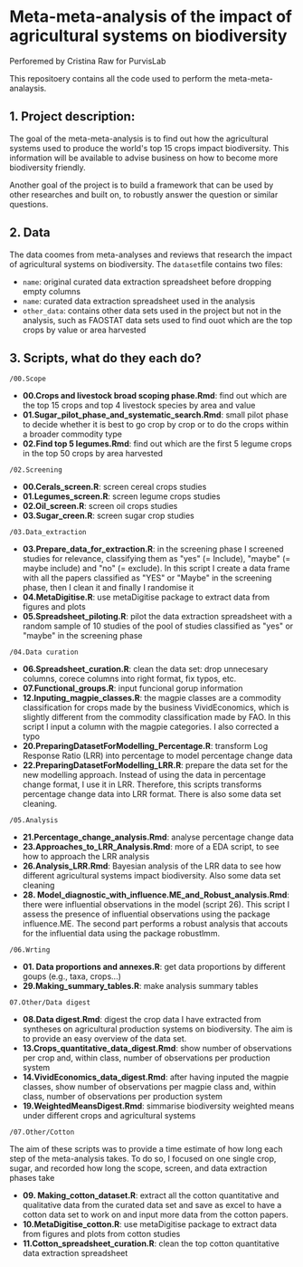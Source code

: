 # Meta-meta-analysis of the impact of agricultural systems on biodiversity
Perforemed by Cristina Raw for PurvisLab

This repositoery contains all the code used to perform the meta-meta-analaysis.

## 1. Project description:

The goal of the meta-meta-analysis is to find out how the agricultural systems used to produce the world's top 15 crops impact biodiversity. 
This information will be available to advise business on how to become more biodiversity friendly.

Another goal of the project is to build a framework that can be used by other researches and built on, to robustly answer the question or similar questions. 

## 2. Data

The data coomes from meta-analyses and reviews that research the impact of agricultural systems on biodiversity. The `dataset`file contains two files:

  - `name`: original curated data extraction spreadsheet before dropping empty columns
  - `name`: curated data extraction spreadsheet used in the analysis
  - `other_data`: contains other data sets used in the project but not in the analysis, such as FAOSTAT data sets used to find ouot which are the top crops
 by value or area harvested

## 3. Scripts, what do they each do?

`/00.Scope`

- **00.Crops and livestock broad scoping phase.Rmd**: find out which are the top 15 crops and top 4 livestock species by area and value
- **01.Sugar_pilot_phase_and_systematic_search.Rmd**: small pilot phase to decide  whether it is best to go crop by crop or to do the crops within a broader commodity 
type
- **02.Find top 5 legumes.Rmd**: find out which are the first 5 legume crops in the top 50 crops by area harvested

`/02.Screening`

- **00.Cerals_screen.R**: screen cereal crops studies
- **01.Legumes_screen.R**: screen legume crops studies
- **02.Oil_screen.R**: screen oil crops studies
- **03.Sugar_creen.R**: screen sugar crop studies 

`/03.Data_extraction`

- **03.Prepare_data_for_extraction.R**: in the screening phase I screened studies for relevance, classifying them as "yes" (= Include), "maybe" (= maybe include)
and "no" (= exclude). In this script I create a data frame with all the papers classified as "YES" or "Maybe" in the screening phase, then I clean it and finally I
randomise it
- **04.MetaDigitise.R**: use metaDigitise package to extract data from figures and plots
- **05.Spreadsheet_piloting.R**: pilot the data extraction spreadsheet with a random sample of 10 studies of the pool of studies classified as "yes" or "maybe"
in the screening phase

`/04.Data curation`

- **06.Spreadsheet_curation.R**:  clean the data set: drop unnecesary columns, corece columns into right format, fix typos, etc.
- **07.Functional_groups.R**: input funcional gorup information
- **12.Inputing_magpie_classes.R**: the magpie classes are a commodity classification for crops made by the business VividEconomics, which  is slightly
different from the commodity classification made by FAO. In this script I input a column with the magpie categories. I also corrected a typo 
- **20.PreparingDatasetForModelling_Percentage.R**: transform Log Response Ratio (LRR) into percentage to model percentage change data
- **22.PreparingDatasetForModelling_LRR.R**: prepare the data set for the new modelling approach. Instead of using the data in percentage change format, I use it in LRR. Therefore, this scripts transforms percentage change data into LRR format. There is also some data set cleaning.

`/05.Analysis`

- **21.Percentage_change_analysis.Rmd**: analyse percentage change data
- **23.Approaches_to_LRR_Analysis.Rmd**: more of a EDA script, to see how to approach the LRR analysis
- **26.Analysis_LRR.Rmd**:  Bayesian analysis of the LRR data to see how different agricultural systems impact biodiversity. Also some data set cleaning
- **28. Model_diagnostic_with_influence.ME_and_Robust_analysis.Rmd**: there were influential observations in the model (script 26). This script I assess the presence of influential observations using the package influence.ME. The second part performs a robust analysis that accouts for the influential data using the package robustlmm.

`/06.Wrting`

- **01. Data proportions and annexes.R**: get data proportions by different goups (e.g., taxa, crops...)
- **29.Making_summary_tables.R**: make analysis summary tables

`07.Other/Data digest`

- **08.Data digest.Rmd**: digest the crop data I have extracted from syntheses on agricultural production systems on biodiversity. The aim is to provide an easy overview of the data set.
- **13.Crops_quantitative_data_digest.Rmd**: show number of observations per crop and, within class, number of observations per production system 
- **14.VividEconomics_data_digest.Rmd**: after having inputed the magpie classes, show number of observations per magpie class and, within class, number of 
observations per production system 
- **19.WeightedMeansDigest.Rmd**: simmarise biodiversity weighted means under different crops and agricultural systems

`/07.Other/Cotton`

The aim of these scripts was to provide a time estimate of how long each step of the meta-analysis takes. To do so, I focused on one single crop, sugar, and 
recorded how long the scope, screen, and data extraction phases take

- **09. Making_cotton_dataset.R**: extract all the cotton quantitative and qualitative data from the curated data set and save as excel to have a cotton data set to work on and input more data from the cotton papers.
- **10.MetaDigitise_cotton.R**: use metaDigitise package to extract data from figures and plots from cotton studies
- **11.Cotton_spreadsheet_curation.R**: clean the top cotton quantitative data extraction spreadsheet

